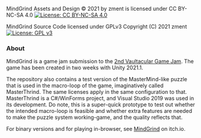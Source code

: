 MindGrind Assets and Design © 2021 by zment is licensed under CC BY-NC-SA 4.0
[![License: CC BY-NC-SA 4.0](https://img.shields.io/badge/License-CC%20BY--NC--SA%204.0-lightgrey.svg)](https://creativecommons.org/licenses/by-nc-sa/4.0/)

MindGrind Source Code licensed under GPLv3
Copyright (C) 2021 zment
[![License: GPL v3](https://img.shields.io/badge/License-GPL%20v3-blue.svg)](https://www.gnu.org/licenses/gpl-3.0)

### About

MindGrind is a game jam submission to the [2nd Vaultacular Game Jam](https://itch.io/jam/a-vaultacular-game-jam). The game has been created in two weeks with Unity 2021.1.

The repository also contains a test version of the MasterMind-like puzzle that is used in the macro-loop of the game, imaginatively called MasterThrind. The same licenses apply in the same configuration to that. MasterThrind is a C#/WinForms project, and Visual Studio 2019 was used in its development. Do note, this is a super-quick prototype to test out whether the intended macro-loop is feasible and whether extra features are needed to make the puzzle system working-game, and the quality reflects that.

For binary versions and for playing in-browser, see [MindGrind](https://zment.itch.io/MindGrind) on itch.io.


